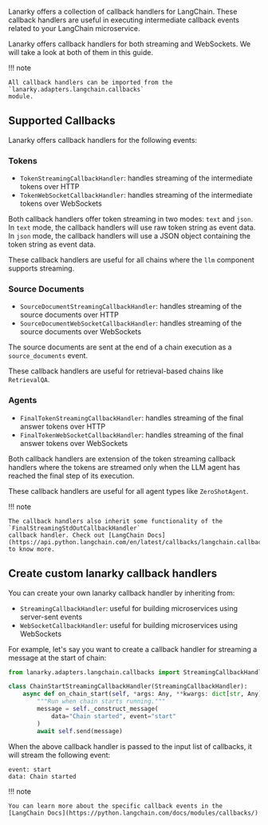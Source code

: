 Lanarky offers a collection of callback handlers for LangChain. These callback
handlers are useful in executing intermediate callback events related to your LangChain
microservice.

Lanarky offers callback handlers for both streaming and WebSockets. We will take a look at
both of them in this guide.

!!! note

    All callback handlers can be imported from the `lanarky.adapters.langchain.callbacks`
    module.

## Supported Callbacks

Lanarky offers callback handlers for the following events:

### Tokens

- `TokenStreamingCallbackHandler`: handles streaming of the intermediate tokens over HTTP
- `TokenWebSocketCallbackHandler`: handles streaming of the intermediate tokens over WebSockets

Both callback handlers offer token streaming in two modes: `text` and `json`. In `text` mode,
the callback handlers will use raw token string as event data. In `json` mode, the callback
handlers will use a JSON object containing the token string as event data.

These callback handlers are useful for all chains where the `llm` component supports streaming.

### Source Documents

- `SourceDocumentStreamingCallbackHandler`: handles streaming of the source documents
  over HTTP
- `SourceDocumentWebSocketCallbackHandler`: handles streaming of the source documents
  over WebSockets

The source documents are sent at the end of a chain execution as a `source_documents` event.

These callback handlers are useful for retrieval-based chains like `RetrievalQA`.

### Agents

- `FinalTokenStreamingCallbackHandler`: handles streaming of the final answer tokens over HTTP
- `FinalTokenWebSocketCallbackHandler`: handles streaming of the final answer tokens over WebSockets

Both callback handlers are extension of the token streaming callback handlers where the tokens are
streamed only when the LLM agent has reached the final step of its execution.

These callback handlers are useful for all agent types like `ZeroShotAgent`.

!!! note

    The callback handlers also inherit some functionality of the `FinalStreamingStdOutCallbackHandler`
    callback handler. Check out [LangChain Docs](https://api.python.langchain.com/en/latest/callbacks/langchain.callbacks.streaming_stdout_final_only.FinalStreamingStdOutCallbackHandler.html) to know more.

## Create custom lanarky callback handlers

You can create your own lanarky callback handler by inheriting from:

- `StreamingCallbackHandler`: useful for building microservices using server-sent events
- `WebSocketCallbackHandler`: useful for building microservices using WebSockets

For example, let's say you want to create a callback handler for streaming a message at the start of chain:

```python
from lanarky.adapters.langchain.callbacks import StreamingCallbackHandler

class ChainStartStreamingCallbackHandler(StreamingCallbackHandler):
    async def on_chain_start(self, *args: Any, **kwargs: dict[str, Any]) -> None:
        """Run when chain starts running."""
        message = self._construct_message(
            data="Chain started", event="start"
        )
        await self.send(message)
```

When the above callback handler is passed to the input list of callbacks, it will stream the following event:

```
event: start
data: Chain started
```

!!! note

    You can learn more about the specific callback events in the
    [LangChain Docs](https://python.langchain.com/docs/modules/callbacks/)
